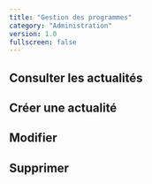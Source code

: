 ```yaml
---
title: "Gestion des programmes"
category: "Administration"
version: 1.0
fullscreen: false
---
```


## Consulter les actualités

## Créer une actualité

## Modifier

## Supprimer

